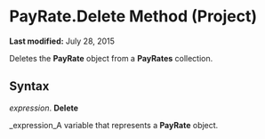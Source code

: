 
# PayRate.Delete Method (Project)

 **Last modified:** July 28, 2015

Deletes the  **PayRate** object from a **PayRates** collection.

## Syntax

 _expression_. **Delete**

 _expression_A variable that represents a  **PayRate** object.

